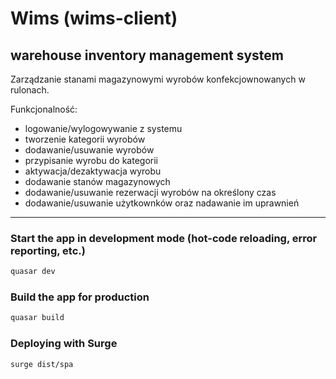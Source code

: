 # Wims (wims-client)

## **warehouse inventory management system**
Zarządzanie stanami magazynowymi wyrobów konfekcjownowanych w rulonach.

Funkcjonalność:
- logowanie/wylogowywanie z systemu
- tworzenie kategorii wyrobów
- dodawanie/usuwanie wyrobów
- przypisanie wyrobu do kategorii
- aktywacja/dezaktywacja wyrobu
- dodawanie stanów magazynowych
- dodawanie/usuwanie rezerwacji wyrobów na określony czas
- dodawanie/usuwanie użytkownków oraz nadawanie im uprawnień
 



---
### Start the app in development mode (hot-code reloading, error reporting, etc.)
```bash
quasar dev
```
### Build the app for production
```bash
quasar build
```
### Deploying with Surge
```bash
surge dist/spa